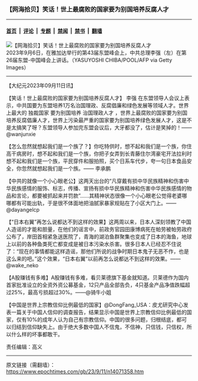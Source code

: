 ### 【网海拾贝】笑话！世上最腐败的国家要为别国培养反腐人才

---

#### [首页](../../../..?n14071358) &nbsp;|&nbsp; [评论](../../../../../epoch-comment?n14071358) &nbsp;|&nbsp; [专题](../../../../../epoch-special?n14071358) &nbsp;|&nbsp; [禁闻](../../../../../epoch-news?n14071358) &nbsp;|&nbsp; [禁书](../../../../../books?n14071358) &nbsp;|&nbsp; [翻墙](https://github.com/gfw-breaker/nogfw/blob/master/README.md?n14071358)


<div><img alt="【网海拾贝】笑话！世上最腐败的国家要为别国培养反腐人才" class="attachment-djy_600_400 size-djy_600_400 wp-post-image" src="https://i.epochtimes.com/assets/uploads/2023/09/id14070043-GettyImages-1647109243-600x400.jpg"/>
<div class="caption">
 2023年9月6日，在雅加达举行的第43届东盟峰会上，中共总理李强（左）在第26届东盟-中国峰会上讲话。（YASUYOSHI CHIBA/POOL/AFP via Getty Images）
</div></div><hr/><div class="post_content" id="artbody" itemprop="articleBody">
 <!-- article content begin -->
 <p>
  【大纪元2023年09月11日讯】
 </p>
 <p>
  【笑话！世上最腐败的国家要为别国培养反腐人才】
  <ok href="https://www.epochtimes.com/gb/tag/%E6%9D%8E%E5%BC%BA.html">
   李强
  </ok>
  在东盟领导人会议上表示，中共国要为东盟培养1万名治国理政、反腐倡廉和绿色发展等领域人才。世界上最大的
  <ok href="https://www.epochtimes.com/gb/tag/%E7%8B%AC%E8%A3%81%E5%9B%BD%E5%AE%B6.html">
   独裁国家
  </ok>
  要为别国培养
  <ok href="https://www.epochtimes.com/gb/tag/%E6%B2%BB%E5%9B%BD%E7%90%86%E6%94%BF%E4%BA%BA%E6%89%8D.html">
   治国理政人才
  </ok>
  ，世界上最腐败的国家要为别国培养反腐倡廉人才，世界上污染最严重的国家要为别国培养绿色发展人才，这是不是太搞笑了呀？东盟领导人参加完东盟会议后，大牙都没了，估计是笑掉的！——@wanjunxie
 </p>
 <p>
  【怎么忽然就想起我们是一个族了？】你吃特供时，想不起和我们是一个族，你住高干病房时，想不起和我们是一个族，你把子女弄到长青藤住尔湾豪宅开法拉利时想不起和我们是一个族，平民穿件和服拍照，买个日系车代步，夸一句日本食品安全，你忽然就想起我们是一个族。—— 李承鹏
 </p>
 <p>
  【中共的就像一个小心眼老公】这两天出台的“凡穿戴有损中华民族精神和伤害中华民族感情的服饰、标志，传播、宣扬有损中华民族精神和伤害中华民族感情的物品和言论，都要被抓起来并罚款”……其精神状态很像一个小心眼老公觉得老婆哪哪都有可能出轨，于是很不体面地把油腻家暴家规贴在了小区大门上。——@dayangelcp
 </p>
 <p>
  【“日本右翼”再怎么说都达不到这样的效果】这两周以来，日本人深刻领教了中国人造谣的才能和胆量，在他们的谣言中，前政务官园田康博病死在帕劳被帕劳政府公布了，岸田首相紧急送医院了，青海的湖泊鱼群聚集也变成了日本的海鱼，地球上以前的各种鱼类死亡都变成是被日本污染水杀害。很多日本人已经忍不住说了：“现在的事情都能这样造谣，那他们所说的战争时期日本鬼子无恶不作，也是这么来的吧。”这个效果，“日本右翼”以前再怎么说都达不到这样的效果。——@wake_neko
 </p>
 <p>
  【A股赚钱有多难】A股赚钱有多难，看贝莱德旗下基金就知道。贝莱德作为国内首家批准设立的全资外资公募基金，12只产品全部告负，4只基金产品净值跌幅超过25%，最高亏损超过30%。——@骑牛小姐
 </p>
 <p>
  【中国是世界上宗教信仰比例最低的国家】@DongFang_USA：皮尤研究中心发表一篇关于中国人信仰的调查报告，结果显示中国是世界上宗教信仰比例最低的国家，仅有10%的成年人认为自己有宗教信仰。中国的很多问题，归根结底，都可以归结到信仰缺失上。由于绝大多数中国人不信鬼，不信神，只信钱，只信权，所以什么样的坏事都敢干。
 </p>
 <p>
  责任编辑：高义
 </p>
 <!-- article content end -->
 <div id="below_article_ad">
 </div>
</div>


---

原文链接（需翻墙）：https://www.epochtimes.com/gb/23/9/11/n14071358.htm